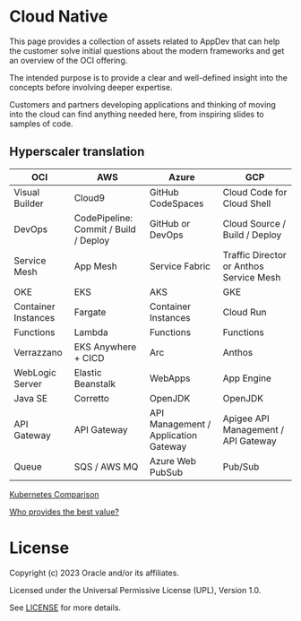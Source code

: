 # Cloud Native

This page provides a collection of assets related to AppDev that can help the customer solve initial questions about the modern frameworks and get an overview of the OCI offering.

The intended purpose is to provide a clear and well-defined insight into the concepts before involving deeper expertise.

Customers and partners developing applications and thinking of moving into the cloud can find anything needed here, from inspiring slides to samples of code.

## Hyperscaler translation

| <b>OCI</b>          | <b>AWS</b>                            | <b>Azure</b>                         | <b>GCP</b>                              |
| -------------       | ----------                            | ----------------                     | -------------------------               |
| Visual Builder      | Cloud9                                | GitHub CodeSpaces                    | Cloud Code for Cloud Shell              |
| DevOps              | CodePipeline: Commit / Build / Deploy | GitHub or DevOps                     | Cloud Source / Build / Deploy           |
| Service Mesh        | App Mesh                              | Service Fabric                       | Traffic Director or Anthos Service Mesh |
| OKE                 | EKS                                   | AKS                                  | GKE                                     |
| Container Instances | Fargate                               | Container Instances                  | Cloud Run                               |
| Functions           | Lambda                                | Functions                            | Functions                               |
| Verrazzano          | EKS Anywhere + CICD                   | Arc                                  | Anthos                                  |
| WebLogic Server     | Elastic Beanstalk                     | WebApps                              | App Engine                              |
| Java SE             | Corretto                              | OpenJDK                              | OpenJDK                                 |
| API Gateway         | API Gateway                           | API Management / Application Gateway | Apigee API Management / API Gateway     |
| Queue               | SQS / AWS MQ                          |  Azure Web PubSub                    | Pub/Sub                                 |

[Kubernetes Comparison](https://developer.oracle.com/learn/k8s/k8s_comparison.html)

[Who provides the best value?](https://blogs.oracle.com/cloud-infrastructure/post/kubernetes-cloud-cost-comparison-best-value)


# License

Copyright (c) 2023 Oracle and/or its affiliates.

Licensed under the Universal Permissive License (UPL), Version 1.0.

See [LICENSE](https://github.com/oracle-devrel/technology-engineering/blob/folder-structure/LICENSE) for more details.
